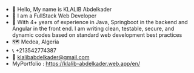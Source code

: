 - 👋 Hello, My name is KLALIB Abdelkader
- 👀 I am a FullStack Web Developer
- 👀 With 4+ years of experience in Java, Springboot in the backend and Angular in the front end. I am writing clean, testable, secure, and dynamic codes based on standard web development best practices
- 🗺️ Medea, Algeria
- 📞 +213542774387
- 📧 klalibabdelkader@gmail.com 
- MyPortfolio : https://klalib-abdelkader.web.app/en/
<!---
aekkader/aekkader is a ✨ special ✨ repository because its `README.md` (this file) appears on your GitHub profile.
You can click the Preview link to take a look at your changes.
--->
